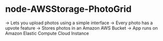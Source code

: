# node-AWSStorage-PhotoGrid
-> Lets you upload photos using a simple interface
-> Every photo has a upvote feature
-> Stores photos in an Amazon AWS Bucket
-> App runs on Amazon Elastic Compute Cloud Instance 